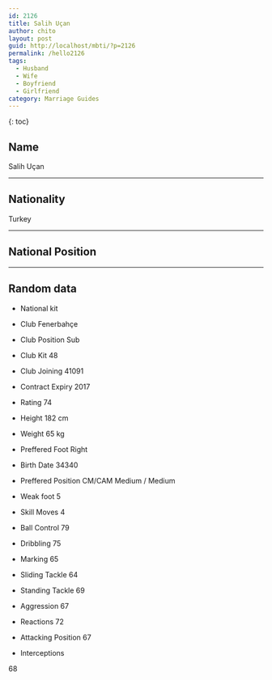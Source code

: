 ```yaml
---
id: 2126
title: Salih Uçan
author: chito
layout: post
guid: http://localhost/mbti/?p=2126
permalink: /hello2126
tags:
  - Husband
  - Wife
  - Boyfriend
  - Girlfriend
category: Marriage Guides
---
```



{: toc}


## Name  
Salih Uçan 

* * *

## Nationality  
Turkey 

* * *

## National Position 

* * *

## Random data 

  * National kit 
  * Club 
Fenerbahçe 

  * Club Position 
Sub 

  * Club Kit 
48 

  * Club Joining 
41091 

  * Contract Expiry 
2017 

  * Rating 
74 

  * Height 
182 cm 

  * Weight 
65 kg 

  * Preffered Foot 
Right 

  * Birth Date 
34340 

  * Preffered Position 
CM/CAM Medium / Medium 

  * Weak foot 
5 

  * Skill Moves 
4 

  * Ball Control 
79 

  * Dribbling 
75 

  * Marking 
65 

  * Sliding Tackle 
64 

  * Standing Tackle 
69 

  * Aggression 
67 

  * Reactions 
72 

  * Attacking Position 
67 

  * Interceptions 

68</ul>